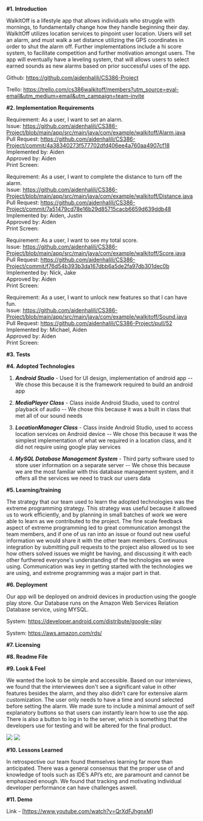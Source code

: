 **#1. Introduction**

WalkItOff is a lifestyle app that allows individuals who struggle with mornings, to fundamentally change how they handle beginning their day. WalkItOff utilizes location services to pinpoint user location. Users will set an alarm, and must walk a set distance utilizing the GPS coordinates in order to shut the alarm off. Further implementations include a hi score system, to facilitate competition and further motivation amongst users. The app will eventually have a leveling system, that will allows users to select earned sounds as new alarms based on prior successful uses of the app.

Github: https://github.com/aidenhalili/CS386-Project

Trello:   https://trello.com/cs386walkitoff/members?utm_source=eval-email&utm_medium=email&utm_campaign=team-invite




**#2. Implementation Requirements**


Requirement: As a user, I want to set an alarm.                                             
Issue: https://github.com/aidenhalili/CS386-Project/blob/main/app/src/main/java/com/example/walkitoff/Alarm.java                          
Pull Request: https://github.com/aidenhalili/CS386-Project/commit/4a38340273f577702dfd406ee4a760aa4907cf18      
Implemented by: Aiden                                     
Approved by: Aiden                                     
Print Screen:

Requirement: As a user, I want to complete the distance to turn off the alarm.                       
Issue: https://github.com/aidenhalili/CS386-Project/blob/main/app/src/main/java/com/example/walkitoff/Distance.java                            
Pull Request: https://github.com/aidenhalili/CS386-Project/commit/7a51479cd78e16b29d85715cacb6659d639ddb48                             
Implemented by: Aiden, Justin                                                
Approved by: Aiden                                             
Print Screen:                    

Requirement: As a user, I want to see my total score.                                 
Issue: https://github.com/aidenhalili/CS386-Project/blob/main/app/src/main/java/com/example/walkitoff/Score.java                                   
Pull Request: https://github.com/aidenhalili/CS386-Project/commit/f76d54b393b3da167dbb6a5de2fa97db301dec0b                                     
Implemented by: Nick, Jake                                               
Approved by: Aiden                                                           
Print Screen:

Requirement: As a user, I want to unlock new features so that I can have fun.                                                    
Issue: https://github.com/aidenhalili/CS386-Project/blob/main/app/src/main/java/com/example/walkitoff/Sound.java                           
Pull Request: https://github.com/aidenhalili/CS386-Project/pull/52                   
Implemented by: Michael, Aiden                              
Approved by: Aiden                          
Print Screen:                                                                                   


**#3. Tests**


**#4. Adopted Technologies**


1. *__Android Studio__* - Used for UI design, implementation of android app -- We chose this because it is the framework required to build an android app

2. *__MediaPlayer Class__* - Class inside Android Studio, used to control playback of audio -- We chose this because it was a built in class that met all of our sound needs

3. *__LocationManager Class__* - Class inside Android Studio, used to access location services on Android device -- We chose this because it was the simplest implementation of what we required in a location class, and it did not require using google play services

4. *__MySQL Database Management System__* - Third party software used to store user information on a separate server -- We chose this because we are the most familiar with this database management system, and it offers all the services we need to track our users data 



**#5. Learning/training**

The strategy that our team used to learn the adopted technologies was the extreme programming strategy. This strategy was useful because it allowed us to work efficiently, and by planning in small batches of work we were able to learn as we contributed to the project. The fine scale feedback aspect of extreme programming led to great communication amongst the team members, and if one of us ran into an issue or found out new useful information we would share it with the other team members. Continuous integration by submitting pull requests to the project also allowed us to see how others solved issues we might be having, and discussing it with each other furthered everyone's understanding of the technologies we were using. Communication was key in getting started with the technologies we are using, and extreme programming was a major part in that.



**#6. Deployment**
 
 
Our app will be deployed on android devices in production using the google play store. Our Database runs on the Amazon Web Services Relation Database service, using MYSQL.

System: https://developer.android.com/distribute/google-play

System: https://aws.amazon.com/rds/



**#7. Licensing**


**#8. Readme File**


**#9. Look & Feel**

We wanted the look to be simple and accessible. Based on our interviews, we found that the interviewees don't see a significant value
in other features besides the alarm, and they also didn't care for extensive alarm customization. The user only needs to have a time and sound selected
before setting the alarm. We made sure to include a minimal amount of self explanatory buttons so that users can instantly learn how to use the app.
There is also a button to log in to the server, which is something that the developers use for testing and will be altered for the final product.

![](https://github.com/aidenhalili/CS386-Project/blob/main/Screenshot1.jpg?raw=true)
![](https://github.com/aidenhalili/CS386-Project/blob/main/Screenshot2.jpg?raw=true)

**#10. Lessons Learned**

In retrospective our team found themselves learning far more than anticipated. There was a general consensus that the proper use of and knowledge of tools such as IDE’s API’s etc, are paramount and cannot be emphasized enough. We found that tracking and motivating individual developer performance can have challenges aswell.

**#11. Demo**

Link - [https://www.youtube.com/watch?v=QrXdFJhgnxM)
